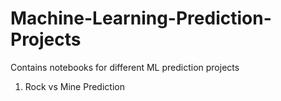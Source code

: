 # Machine-Learning-Prediction-Projects
Contains notebooks for different ML prediction projects

1. Rock vs Mine Prediction
